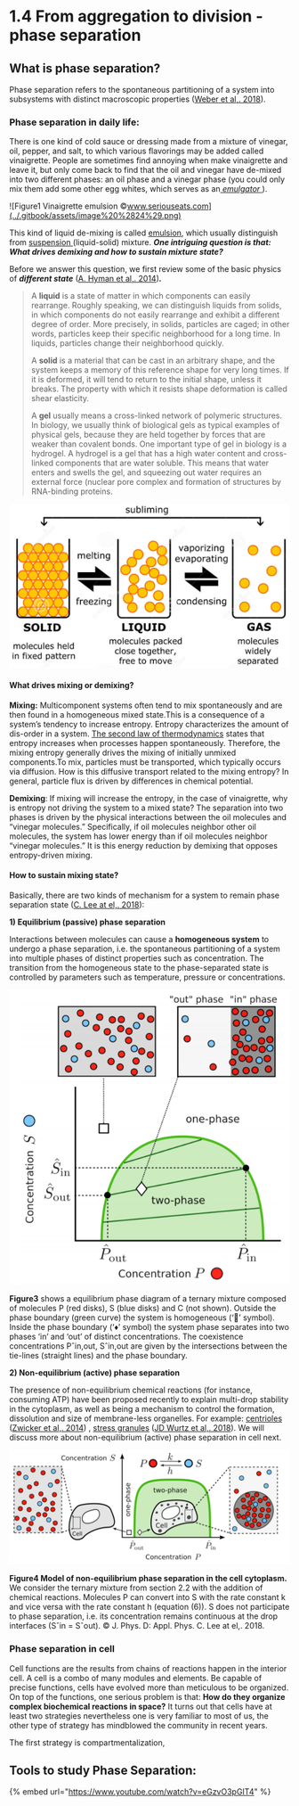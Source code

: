 # 1.4 From aggregation to division - phase separation

## What is phase separation? 

Phase separation refers to the spontaneous partitioning of a system into subsystems with distinct macroscopic properties \([Weber et al,. 2018](https://arxiv.org/abs/1806.09552)\). 

### Phase separation in daily life:

There is one kind of cold sauce or dressing made from a mixture of vinegar, oil, pepper, and salt, to which various flavorings may be added called vinaigrette. People are sometimes find annoying when make vinaigrette and leave it, but only come back to find that the oil and vinegar have de-mixed into two different phases: an oil phase and a vinegar phase \(you could only mix them add some other egg whites, which serves as an[ _emulgator_ ](https://de.wikipedia.org/wiki/Emulgator)\). 

![Figure1 Vinaigrette emulsion &#xA9;www.seriouseats.com](../.gitbook/assets/image%20%2824%29.png)

This kind of liquid de-mixing is called [emulsion](https://en.wikipedia.org/wiki/Emulsion), which usually distinguish from [suspension ](https://en.wikipedia.org/wiki/Suspension_%28chemistry%29)\(liquid-solid\) mixture. _**One intriguing question is that: What drives demixing and how to sustain mixture state?**_ 

Before we answer this question, we first review some of the basic physics of _**different state**_ \([A. Hyman et al,. 2014](https://www.annualreviews.org/doi/abs/10.1146/annurev-cellbio-100913-013325)\)_**.**_ 

> A **liquid** is a state of matter in which components can easily rearrange. Roughly speaking, we can distinguish liquids from solids, in which components do not easily rearrange and exhibit a different degree of order. More precisely, in solids, particles are caged; in other words, particles keep their specific neighborhood for a long time. In liquids, particles change their neighborhood quickly.
>
> A **solid** is a material that can be cast in an arbitrary shape, and the system keeps a memory of this reference shape for very long times. If it is deformed, it will tend to return to the initial shape, unless it breaks. The property with which it resists shape deformation is called shear elasticity.
>
> A **gel** usually means a cross-linked network of polymeric structures. In biology, we usually think of biological gels as typical examples of physical gels, because they are held together by forces that are weaker than covalent bonds. One important type of gel in biology is a hydrogel. A hydrogel is a gel that has a high water content and cross-linked components that are water soluble. This means that water enters and swells the gel, and squeezing out water requires an external force \(nuclear pore complex and formation of structures by RNA-binding proteins.

![Figure2 Phase transition &#xA9;Alain Lacroix.](../.gitbook/assets/image%20%2819%29.png)

#### What drives mixing or demixing?

**Mixing:** Multicomponent systems often tend to mix spontaneously and are then found in a homogeneous mixed state.This is a consequence of a system’s tendency to increase entropy. Entropy characterizes the amount of dis-order in a system. [The second law of thermodynamics](https://en.wikipedia.org/wiki/Second_law_of_thermodynamics) states that entropy increases when processes happen spontaneously. Therefore, the mixing entropy generally drives the mixing of initially unmixed components.To mix, particles must be transported, which typically occurs via diffusion. How is this diffusive transport related to the mixing entropy? In general, particle flux is driven by differences in chemical potential.

**Demixing**: If mixing will increase the entropy, in the case of vinaigrette, why is entropy not driving the system to a mixed state?  The separation into two phases is driven by the physical interactions between the oil molecules and “vinegar molecules.” Specifically, if oil molecules neighbor other oil molecules, the system has lower energy than if oil molecules neighbor “vinegar molecules.” It is this energy reduction by demixing that opposes entropy-driven mixing.

#### How to sustain mixing state?

Basically, there are two kinds of mechanism for a system to remain phase separation state \([C. Lee at el,. 2018](http://iopscience.iop.org/article/10.1088/1361-6463/aae510/meta)\): 

**1\) Equilibrium \(passive\) phase separation** 

Interactions between molecules can cause a **homogeneous system** to undergo a phase separation, i.e. the spontaneous partitioning of a system into multiple phases of distinct properties such as concentration. The transition from the homogeneous state to the phase-separated state is controlled by parameters such as temperature, pressure or concentrations.

![Figure 3. Equilibrium phase diagram of a ternary mixture &#xA9;J. Phys. D: Appl. Phys. C. Lee at el,. 2018  ](../.gitbook/assets/image%20%281%29.png)

**Figure3** shows a equilibrium phase diagram of a ternary mixture composed of molecules P \(red disks\), S \(blue disks\) and C \(not shown\). Outside the phase boundary \(green curve\) the system is homogeneous \(‘’ symbol\). Inside the phase boundary \(‘♦’ symbol\) the system phase separates into two phases ‘in’ and ‘out’ of distinct concentrations. The coexistence concentrations Pˆin,out, Sˆin,out are given by the intersections between the tie-lines \(straight lines\) and the phase boundary.

**2\) Non-equilibrium \(active\) phase separation**

The presence of non-equilibrium chemical reactions \(for instance, consuming ATP\)  have been proposed recently to explain multi-drop stability in the cytoplasm, as well as being a mechanism to control the formation, dissolution and size of membrane-less organelles. For example: [centrioles ](https://en.wikipedia.org/wiki/Centriole)\([Zwicker et al,. 2014](https://www.pnas.org/content/111/26/E2636)\) , [stress granules](https://en.wikipedia.org/wiki/Stress_granule) \([JD Wurtz et al,. 2018](http://iopscience.iop.org/article/10.1088/1367-2630/aab549)\). We will discuss more about non-equilibrium \(active\) phase separation in cell next.

![](../.gitbook/assets/image%20%2825%29.png)

**Figure4  Model of non-equilibrium phase separation in the cell cytoplasm.** We consider the ternary mixture from section 2.2 with the addition of chemical reactions. Molecules P can convert into S with the rate constant k and vice versa with the rate constant h \(equation \(6\)\). S does not participate to phase separation, i.e. its concentration remains continuous at the drop interfaces \(Sˆin = Sˆout\). © J. Phys. D: Appl. Phys. C. Lee at el,. 2018.

### Phase separation in cell

Cell functions are the results from chains of reactions happen in the interior cell. A cell is a combo of many modules and elements. Be capable of precise functions, cells have evolved more than meticulous to be organized. On top of the functions, one serious problem is that: **How do they organize complex biochemical reactions in space?** It turns out that cells have at least two strategies nevertheless one is very familiar to most of us, the other type of strategy has mindblowed the community in recent years. 

The first strategy is compartmentalization, 



## Tools to study Phase Separation:

{% embed url="https://www.youtube.com/watch?v=eGzvO3pGIT4" %}



